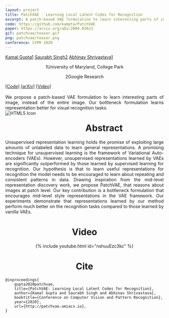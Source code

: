 ```yaml
---
layout: project
title: PatchVAE - Learning Local Latent Codes for Recognition
excerpt: A patch-based VAE formulation to learn interesting parts of image, instead of the entire image. Our bottleneck formulation learns representation better for visual recognition tasks
code: https://github.com/kampta/PatchVAE
paper: https://arxiv.org/abs/2004.03623
gif: patchvae/teaser.gif
png: patchvae/teaser.png
conference: CVPR 2020
---
```


  <div class="container">
  <nav_justify>
  <a href="https://kampta.github.io">Kamal Gupta<span class="sup">1</span></a>
  <a href="https://research.google/people/SaurabhSingh">Saurabh Singh<span class="sup">2</span></a>
  <a href="http://abhinavsh.info">Abhinav Shrivastava<span class="sup">1</span></a>
  </nav_justify>
  </div>
  
  <div class="container" align="center">
  <p><span class="sup">1</span>University of Maryland, College Park</p>
  <p><span class="sup">2</span>Google Research</p>
  </div>
  
  <div class="container">
  <nav_justify>
  <a href="{{ page.code }}">[Code]</a>
  <a href="{{ page.paper }}">[arXiv]</a>
  <a href="https://www.youtube.com/watch?v=nshuuEzc3kc">[Video]</a>
  </nav_justify>
  </div>

  <br/>

  <div align="justify">
    We propose a patch-based VAE formulation to learn interesting parts of image, instead of the entire image. 
    Our bottleneck formulation learns representation better for visual recognition tasks.
  </div>

  <img src="/images/{{ page.png }}" alt="HTML5 Icon" style="float:left;margin-right:2em;margin-bottom:2em;">

  <div align="center">
    <h1>Abstract</h1>
  </div>

  <div align="justify">
    Unsupervised representation learning holds the promise of exploiting large amounts of unlabeled data to learn general representations.
    A promising technique for unsupervised learning is the framework of Variational Auto-encoders (VAEs).
    However, unsupervised representations learned by VAEs are significantly outperformed by those learned by supervised learning for recognition.
    Our hypothesis is that to learn useful representations for recognition the model needs to be encouraged to learn about repeating and consistent patterns in data.
    Drawing inspiration from the mid-level representation discovery work, we propose PatchVAE, that reasons about images at patch level.
    Our key contribution is a bottleneck formulation that encourages mid-level style representations in the VAE framework.
    Our experiments demonstrate that representations learned by our method perform much better on the recognition tasks compared to those learned by vanilla VAEs.
  </div>

  <div align="center">
    <h1>Video</h1>
  </div>
  
  <div class="entry" align="center">
  {% include youtube.html id="nshuuEzc3kc" %}
  </div>
      
   <div align="center">
    <h1>Cite</h1>
  </div>
  
```
@inproceedings{
    gupta2020patchvae,
    title={PatchVAE: Learning Local Latent Codes for Recognition},
    author={Kamal Gupta and Saurabh Singh and Abhinav Shrivastava},
    booktitle={Conference on Computer Vision and Pattern Recognition},
    year={2020},
    url={http://patchvae.umiacs.io},
}
```
